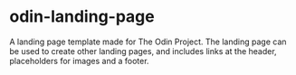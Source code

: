 # odin-landing-page
A landing page template made for The Odin Project. The landing page can be used to create other landing pages,
and includes links at the header, placeholders for images and a footer.
